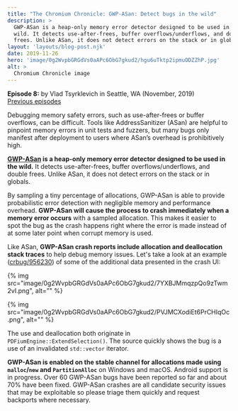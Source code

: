 ```yaml
---
title: "The Chromium Chronicle: GWP-ASan: Detect bugs in the wild"
description: >
  GWP-ASan is a heap-only memory error detector designed to be used in the
  wild. It detects use-after-frees, buffer overflows/underflows, and double
  frees. Unlike ASan, it does not detect errors on the stack or in globals.
layout: 'layouts/blog-post.njk'
date: 2019-11-26
hero: 'image/0g2WvpbGRGdVs0aAPc6ObG7gkud2/hgu6uTktp2ipmuODZZhP.jpg'
alt: >
  Chromium Chronicle image
---
```


**Episode 8:** by Vlad Tsyrklevich in Seattle, WA (November, 2019)<br>
[Previous episodes](/tags/chromium-chronicle)

Debugging memory safety errors, such as use-after-frees or buffer overflows,
can be difficult. Tools like AddressSanitizer (ASan) are helpful to pinpoint
memory errors in unit tests and fuzzers, but many bugs only manifest after
deployment to users where ASan’s overhead is prohibitively high.

**[GWP-ASan][gwp-asan] is a heap-only memory error detector designed to be
used in the wild.** It detects use-after-frees, buffer overflows/underflows,
and double frees. Unlike ASan, it does not detect errors on the stack or in
globals.

By sampling a tiny percentage of allocations, GWP-ASan is able to provide
probabilistic error detection with negligible memory and performance overhead.
**GWP-ASan will cause the process to crash immediately when a memory error
occurs** with a sampled allocation. This makes it easier to spot the bug as
the crash happens right where the error is made instead of at some later point
when corrupt memory is used.

Like ASan, **GWP-ASan crash reports include allocation and deallocation stack
traces** to help debug memory issues. Let's take a look at an example
([crbug/956230](https://crbug.com/956230)) of some of the additional data
presented in the crash UI:

{% img src="image/0g2WvpbGRGdVs0aAPc6ObG7gkud2/7YXBJMmqzpQo9zTwm2vI.png", alt="" %}

{% img src="image/0g2WvpbGRGdVs0aAPc6ObG7gkud2/PVJMCXodiEt6PrCHIqOc.png", alt="" %}

The use and deallocation both originate in `PDFiumEngine::ExtendSelection()`.
The source quickly shows the bug is a use of an invalidated `std::vector`
iterator.

**GWP-ASan is enabled on the stable channel for allocations made using
`malloc`/`new` and `PartitionAlloc`** on Windows and macOS. Android support is
in progress. Over 60 GWP-ASan bugs have been reported so far and about 70%
have been fixed. GWP-ASan crashes are all candidate security issues that
may be exploitable so please triage them quickly and request backports
where necessary.

[gwp-asan]: https://chromium.googlesource.com/chromium/src/+/lkgr/docs/gwp_asan.md
